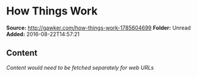 # How Things Work

**Source:** http://gawker.com/how-things-work-1785604699
**Folder:** Unread
**Added:** 2016-08-22T14:57:21




## Content
*Content would need to be fetched separately for web URLs*
